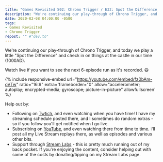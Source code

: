 ```yaml
---
title: "Games Revisited S02: Chrono Trigger / E32: Spot the Difference, and Other Errands"
description: "We're continuing our play-through of Chrono Trigger, and today we play a little 'Spot the Difference' and check in on things at the castle in our time (1000AD)."
date: 2020-02-08 04:00:00 -0500
tags:
- Games Revisited
- Chrono Trigger
repost: "" #"dev.to"
---
```


We're continuing our play-through of Chrono Trigger, and today we play a little "Spot the Difference" and check in on things at the castle in our time (1000AD).

Watch live if you want to see the next 6-episode run as it's recorded. :smiley:
<!--more-->

{% include responsive-embed url="https://youtube.com/embed/fz0bAm-oVTw" ratio="16:9" extra='frameborder="0" allow="accelerometer; autoplay; encrypted-media; gyroscope; picture-in-picture" allowfullscreen' %}

Help out by:
 * Following on [Twtich](https://twitch.tv/AnonJr_Live), and even watching when you have time! I have my streaming schedule posted there, and I sometimes do random extras - so if you follow you'll get notified when I go live.
 * Subscribing on [YouTube](http://www.youtube.com/channel/UCXafqhKHbkSUIrq0LAuu0tw), and even watching there from time to time. I'll post all my Live Stream replays there, as well as episodes and various other bits.
 * Support through [Stream Labs](https://streamlabs.com/anonjr_live) - this is pretty much running out of my back pocket. If you're enjoying the content, consider helping out with some of the costs by donating/tipping on my Stream Labs page.